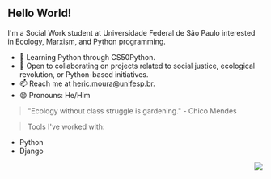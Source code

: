 ## Hello World! 
I'm a Social Work student at Universidade Federal de São Paulo interested in Ecology, Marxism, and Python programming.
- 🌱 Learning Python through CS50Python.
- 👯 Open to collaborating on projects related to social justice, ecological revolution, or Python-based initiatives.
- 📫 Reach me at [heric.moura@unifesp.br](mailto:heric.moura@unifesp.br).
- 😄 Pronouns: He/Him

> "Ecology without class struggle is gardening." - Chico Mendes


> Tools I've worked with: 
- Python
- Django
<img src="https://github-readme-stats.vercel.app/api/top-langs/?username=Dodekafonos&langs_count=12&layout=compact&theme=gruvbox" align="right">
